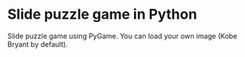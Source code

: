 # Slide puzzle game in Python

Slide puzzle game using PyGame. You can load your own image (Kobe Bryant by default).
